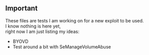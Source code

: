 ## Important  
These files are tests I am working on for a new exploit to be used.  
I know nothing is here yet,  
right now I am just listing my ideas:

-  BYOVD
-  Test around a bit with SeManageVolumeAbuse

